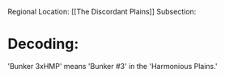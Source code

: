Regional Location: [[The Discordant Plains]]
Subsection:
# Decoding:
'Bunker 3xHMP' means 'Bunker #3' in the 'Harmonious Plains.'